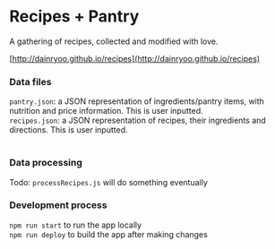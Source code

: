 # Recipes + Pantry

A gathering of recipes, collected and modified with love.

[http://dainryoo.github.io/recipes](http://dainryoo.github.io/recipes)

### Data files

`pantry.json`: a JSON representation of ingredients/pantry items, with nutrition and price information. This is user inputted.<br />
`recipes.json`: a JSON representation of recipes, their ingredients and directions. This is user inputted.<br /><br />

### Data processing

Todo: `processRecipes.js` will do something eventually<br/>

### Development process

`npm run start` to run the app locally <br />
`npm run deploy` to build the app after making changes
